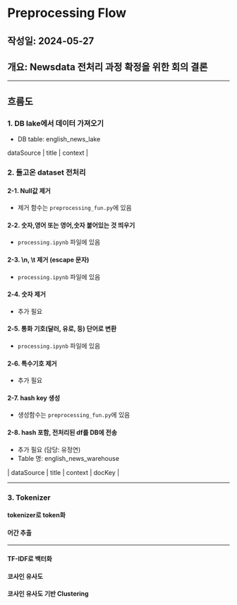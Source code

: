 # Preprocessing Flow
## 작성일: 2024-05-27
## 개요: Newsdata 전처리 과정 확정을 위한 회의 결론

- - -

## 흐름도
### 1. DB lake에서 데이터 가져오기   
- DB table: english_news_lake

dataSource | title | context |

### 2. 들고온 dataset 전처리
#### 2-1. Null값 제거
- 제거 함수는 `preprocessing_fun.py`에 있음

#### 2-2. 숫자,영어 또는 영어,숫자 붙어있는 것 띄우기
- `processing.ipynb` 파일에 있음

#### 2-3. \n, \t 제거 (escape 문자)
- `processing.ipynb` 파일에 있음

#### 2-4. 숫자 제거
- 추가 필요

#### 2-5. 통화 기호(달러, 유로, 등) 단어로 변환
- `processing.ipynb` 파일에 있음

#### 2-6. 특수기호 제거
- 추가 필요

#### 2-7. hash key 생성
- 생성함수는 `preprocessing_fun.py`에 있음

#### 2-8. hash 포함, 전처리된 df를 DB에 전송
- 추가 필요 (담당: 유정연)
- Table 명: english_news_warehouse   

| dataSource | title | context | docKey |

- - -
### 3. Tokenizer
#### tokenizer로 token화
#### 어간 추출

- - -

#### TF-IDF로 백터화
#### 코사인 유사도
#### 코사인 유사도 기반 Clustering
